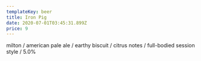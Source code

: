 ```yaml
---
templateKey: beer
title: Iron Pig
date: 2020-07-01T03:45:31.899Z
price: 9
---
```


milton / american pale ale / earthy biscuit / citrus notes / full-bodied session style / 5.0%
